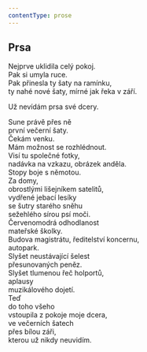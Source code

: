 ```yaml
---
contentType: prose
---
```


## Prsa

Nejprve uklidila celý pokoj.  
Pak si umyla ruce.  
Pak přinesla ty šaty na ramínku,  
ty nahé nové šaty, mírné jak řeka v září.

Už nevídám prsa své dcery.

Sune právě přes ně  
první večerní šaty.  
Čekám venku.  
Mám možnost se rozhlédnout.  
Visí tu společné fotky,  
nadávka na vzkazu, obrázek anděla.  
Stopy boje s němotou.  
Za domy,  
obrostlými lišejníkem satelitů,  
vydřené jebací lesíky  
se šutry starého sněhu  
sežehlého sírou psí moči.  
Červenomodrá odhodlanost  
mateřské školky.  
Budova magistrátu, ředitelství koncernu,  
autopark.  
Slyšet neustávající šelest  
přesunovaných peněz.  
Slyšet tlumenou řeč holportů,  
aplausy  
muzikálového dojetí.  
Teď  
do toho všeho  
vstoupila z pokoje moje dcera,  
ve večerních šatech  
přes bílou záři,  
kterou už nikdy neuvidím.
